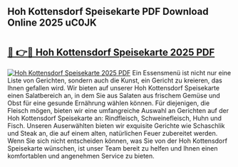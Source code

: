 ## Hoh Kottensdorf Speisekarte PDF Download Online 2025 uC0JK

# <h2><a href="http://gcbnq84.nevu.top/?p=Hoh+Kottensdorf+Speisekarte">🔗 👉🔴 Hoh Kottensdorf Speisekarte 2025 PDF</a></h2>

[![Hoh Kottensdorf Speisekarte 2025 PDF](https://i.imgur.com/dBaPXMq.png)](http://gcbnq84.nevu.top/?p=Hoh+Kottensdorf+Speisekarte)
Ein Essensmenü ist nicht nur eine Liste von Gerichten, sondern auch die Kunst, ein Gericht zu kreieren, das Ihnen gefallen wird. Wir bieten auf unserer Hoh Kottensdorf Speisekarte einen Salatbereich an, in dem Sie aus Salaten aus frischem Gemüse und Obst für eine gesunde Ernährung wählen können. Für diejenigen, die Fleisch mögen, bieten wir eine umfangreiche Auswahl an Gerichten auf der Hoh Kottensdorf Speisekarte an: Rindfleisch, Schweinefleisch, Huhn und Fisch. Unseren Auserwählten bieten wir exquisite Gerichte wie Schaschlik und Steak an, die auf einem alten, natürlichen Feuer zubereitet werden. Wenn Sie sich nicht entscheiden können, was Sie von der Hoh Kottensdorf Speisekarte wünschen, ist unser Team bereit zu helfen und Ihnen einen komfortablen und angenehmen Service zu bieten.
